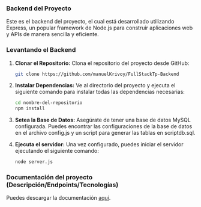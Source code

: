 ### Backend del Proyecto

Este es el backend del proyecto, el cual está desarrollado utilizando Express, un popular framework de Node.js para construir aplicaciones web y APIs de manera sencilla y eficiente.

### Levantando el Backend

1. **Clonar el Repositorio:**
   Clona el repositorio del proyecto desde GitHub:

   ```bash
   git clone https://github.com/manuelKrivoy/FullStackTp-Backend
   ```

2. **Instalar Dependencias:**
   Ve al directorio del proyecto y ejecuta el siguiente comando para instalar todas las dependencias necesarias:

   ```bash
   cd nombre-del-repositorio
   npm install
   ```

3. **Setea la Base de Datos:**
   Asegúrate de tener una base de datos MySQL configurada. Puedes encontrar las configuraciones de la base de datos en el archivo config.js y un script para generar las tablas en scriptdb.sql.

4. **Ejecuta el servidor:**
   Una vez configurado, puedes iniciar el servidor ejecutando el siguiente comando:
   ```bash
   node server.js
   ```

### Documentación del proyecto (Descripción/Endpoints/Tecnologías)

Puedes descargar la documentación [aquí](https://drive.google.com/file/d/1kFCDNeKZmOXzWSPUNZSrPri7jEVMkaBH/view?usp=drive_link).
